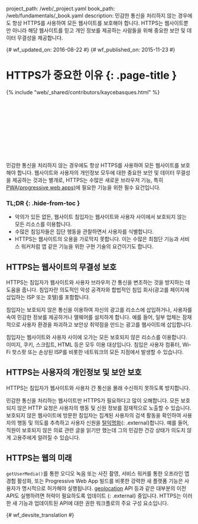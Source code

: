 project_path: /web/_project.yaml
book_path: /web/fundamentals/_book.yaml
description: 민감한 통신을 처리하지 않는 경우에도 항상 HTTPS를 사용하여 모든 웹사이트를 보호해야 합니다. HTTPS는 웹사이트뿐만 아니라 해당 웹사이트를 믿고 개인 정보를 제공하는 사람들을 위해 중요한 보안 및 데이터 무결성을 제공합니다.

{# wf_updated_on: 2016-08-22 #}
{# wf_published_on: 2015-11-23 #}

# HTTPS가 중요한 이유 {: .page-title }

{% include "web/_shared/contributors/kaycebasques.html" %}

<div class="video-wrapper">
  <iframe class="devsite-embedded-youtube-video" data-video-id="iP75a1Y9saY"
          data-autohide="1" data-showinfo="0" frameborder="0" allowfullscreen>
  </iframe>
</div>

민감한 통신을 처리하지 않는 경우에도 항상 HTTPS를 사용하여
모든 웹사이트를 보호해야 합니다. 웹사이트와 사용자의 개인정보 모두에 대한
중요한 보안 및 데이터 무결성을 제공하는 것과는 별개로, HTTPS는
수많은 새로운 브라우저 기능, 특히
[PWA(progressive web apps)](/web/progressive-web-apps/)에 필요한 기능을 위한 필수 요건입니다.

### TL;DR {: .hide-from-toc }

* 악의가 있든 없든, 웹사이트 침입자는 웹사이트와 사용자 사이에서 보호되지 않는 모든 리소스를 이용합니다.
* 수많은 침임자들은 집단 행동을 관찰하면서 사용자를 식별합니다. 
* HTTPS는 웹사이트의 오용을 가로막지 못합니다. 이는 수많은 최첨단 기능과 서비스 워커처럼 앱 같은 기능을 위한 구현 기술의 요건이기도 합니다. 

## HTTPS는 웹사이트의 무결성 보호 

HTTPS는 침입자가 웹사이트와 사용자 브라우저 간 
통신을 변조하는 것을 방지하는 데 도움을 줍니다. 침입자란 
의도적인 악성 공격자와 합법적인 침입 회사(광고를 페이지에 삽입하는 
ISP 또는 호텔)를 포함합니다.

침입자는 보호되지 않은 통신을 이용하여 자신의 광고를 
리소스에 삽입하거나, 사용자를 속여 민감한 정보를 제공하거나 
맬웨어를 설치하게 합니다. 예를 들어, 일부 업체는 잠재적으로 
사용자 환경을 파괴하고 
보안상 취약점을 만드는 광고를 웹사이트에 삽입합니다.

침입자는 웹사이트와 사용자 사이에 오가는 모든 보호되지 않은 
리소스를 이용합니다. 이미지, 쿠키, 스크립트, HTML 등은 모두 
이용 대상입니다. 침입은 사용자 컴퓨터, Wi-Fi 핫스팟 또는 손상된 ISP를
비롯한 네트워크의 모든 지점에서 발생할 수 있습니다. 

## HTTPS는 사용자의 개인정보 및 보안 보호

HTTPS는 침입자가 웹사이트와 사용자 간 통신을 몰래 수신하지
못하도록 방지합니다.

민감한 통신을 처리하는 웹사이트만 
HTTPS가 필요하다고 많이 오해합니다. 모든 
보호되지 않은 HTTP 요청은 사용자의 
행동 및 신원 정보를 잠재적으로 노출할 수 있습니다. 보호되지 않은 웹사이트에 
방문한 침입자는 
집계된 사용자의 검색 활동을 확인하여 
사용자의 
행동 및 의도를 추측하고 사용자 신원을 
[탈익명화](https://en.wikipedia.org/wiki/De-anonymization){: .external}합니다. 예를 들어, 
직원이 보호되지 않은 의료 관련 글을 읽기만 했는데 그의 민감한 
건강 상태가 의도치 않게 고용주에게 알려질 수 있습니다.

## HTTPS는 웹의 미래

`getUserMedia()`를 통한
오디오 녹음 또는 사진 촬영, 서비스 워커를 통한 오프라인 앱 경험 활성화, 또는 Progressive Web App 빌드를 비롯한 강력한 새 플랫폼 기능은
사용자가 명시적으로
허가해야 실행됩니다. [geolocation](https://developer.mozilla.org/en-US/docs/Web/API/Geolocation/Using_geolocation) API 등과 같은 대부분의 이전 API도 실행하려면
허락이 필요하도록
업데이트 {: .external}
중입니다. HTTPS는 이러한 새 기능과 업데이트된 API에 대한 권한 워크플로의
주요 구성 요소입니다.








{# wf_devsite_translation #}
